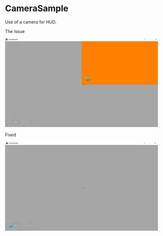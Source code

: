 # CameraSample
Use of a camera for HUD.

The Issue

![image](https://github.com/johnspeny/CameraSample/blob/main/Resources/Camera.png)

Fixed

![image](https://github.com/johnspeny/CameraSample/blob/main/Resources/NewCamera.png)




